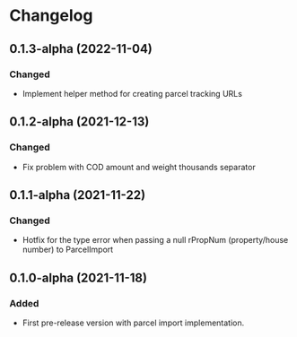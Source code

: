 # Changelog

## 0.1.3-alpha (2022-11-04)
### Changed
- Implement helper method for creating parcel tracking URLs

## 0.1.2-alpha (2021-12-13)
### Changed
- Fix problem with COD amount and weight thousands separator

## 0.1.1-alpha (2021-11-22)
### Changed
- Hotfix for the type error when passing a null rPropNum (property/house number) to ParcelImport

## 0.1.0-alpha (2021-11-18)
### Added
- First pre-release version with parcel import implementation.
